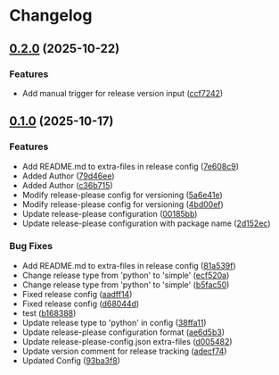 # Changelog

## [0.2.0](https://github.com/manikandan1293/my-personal-repo/compare/v0.1.0...v0.2.0) (2025-10-22)


### Features

* Add manual trigger for release version input ([ccf7242](https://github.com/manikandan1293/my-personal-repo/commit/ccf72429d8d9bf6f1c7238565fd111068e2d9b50))

## [0.1.0](https://github.com/manikandan1293/my-personal-repo/compare/v0.0.1...v0.1.0) (2025-10-17)


### Features

* Add README.md to extra-files in release config ([7e608c9](https://github.com/manikandan1293/my-personal-repo/commit/7e608c9b52f0352bfe2199f4fa151d28808da282))
* Added Author ([79d46ee](https://github.com/manikandan1293/my-personal-repo/commit/79d46ee355f9343788086dd992bb68e60a416ce9))
* Added Author ([c36b715](https://github.com/manikandan1293/my-personal-repo/commit/c36b7156167da89daffb654c91cf737134b88fae))
* Modify release-please config for versioning ([5a6e41e](https://github.com/manikandan1293/my-personal-repo/commit/5a6e41e7139016d4377fe2226b80091263c40e57))
* Modify release-please config for versioning ([4bd00ef](https://github.com/manikandan1293/my-personal-repo/commit/4bd00ef1abb9676c28c2a8e0aabd396e82ed70af))
* Update release-please configuration ([00185bb](https://github.com/manikandan1293/my-personal-repo/commit/00185bbdae0433f451ddfac3713815612e2504c9))
* Update release-please configuration with package name ([2d152ec](https://github.com/manikandan1293/my-personal-repo/commit/2d152ecaeea39565f6a567095bc053540b053502))


### Bug Fixes

* Add README.md to extra-files in release config ([81a539f](https://github.com/manikandan1293/my-personal-repo/commit/81a539fbbae9cb958ce299a60202094b38df17df))
* Change release type from 'python' to 'simple' ([ecf520a](https://github.com/manikandan1293/my-personal-repo/commit/ecf520ae0350c8146827f8cd9b6a5c6a245f48da))
* Change release type from 'python' to 'simple' ([b5fac50](https://github.com/manikandan1293/my-personal-repo/commit/b5fac50d15789a0c66b3263f0bd073033b9bf586))
* Fixed release config ([aadff14](https://github.com/manikandan1293/my-personal-repo/commit/aadff14f3d1eaf8113a357669ebf7765390b5074))
* Fixed release config ([d68044d](https://github.com/manikandan1293/my-personal-repo/commit/d68044d0aceb9c2cca9a0d7e0df2bffce8ecee22))
* test ([b168388](https://github.com/manikandan1293/my-personal-repo/commit/b1683886e0cd861daee1ec0c32d1cb5fb237be25))
* Update release type to 'python' in config ([38ffa11](https://github.com/manikandan1293/my-personal-repo/commit/38ffa11bacb26180679599677a068c30e6c0cbdc))
* Update release-please configuration format ([ae6d5b3](https://github.com/manikandan1293/my-personal-repo/commit/ae6d5b39c50aa69ce67e66337083ad4c3b01ada5))
* Update release-please-config.json extra-files ([d005482](https://github.com/manikandan1293/my-personal-repo/commit/d005482c414638605fff57230f217910ef6f2595))
* Update version comment for release tracking ([adecf74](https://github.com/manikandan1293/my-personal-repo/commit/adecf749a1efbc6899ca30aca2b622640408a177))
* Updated Config ([93ba3f8](https://github.com/manikandan1293/my-personal-repo/commit/93ba3f86286a248d06d0bd9e1b88aab59468e02e))
